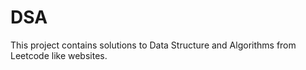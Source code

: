# DSA

This project contains solutions to Data Structure and Algorithms from Leetcode like websites.
